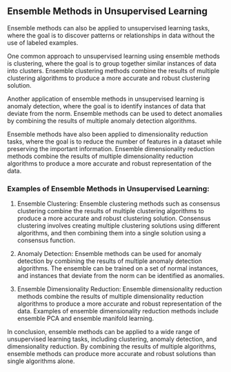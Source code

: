 ## Ensemble Methods in Unsupervised Learning

Ensemble methods can also be applied to unsupervised learning tasks, where the goal is to discover patterns or relationships in data without the use of labeled examples.

One common approach to unsupervised learning using ensemble methods is clustering, where the goal is to group together similar instances of data into clusters. Ensemble clustering methods combine the results of multiple clustering algorithms to produce a more accurate and robust clustering solution.

Another application of ensemble methods in unsupervised learning is anomaly detection, where the goal is to identify instances of data that deviate from the norm. Ensemble methods can be used to detect anomalies by combining the results of multiple anomaly detection algorithms.

Ensemble methods have also been applied to dimensionality reduction tasks, where the goal is to reduce the number of features in a dataset while preserving the important information. Ensemble dimensionality reduction methods combine the results of multiple dimensionality reduction algorithms to produce a more accurate and robust representation of the data.

### Examples of Ensemble Methods in Unsupervised Learning:

1. Ensemble Clustering: Ensemble clustering methods such as consensus clustering combine the results of multiple clustering algorithms to produce a more accurate and robust clustering solution. Consensus clustering involves creating multiple clustering solutions using different algorithms, and then combining them into a single solution using a consensus function.

2. Anomaly Detection: Ensemble methods can be used for anomaly detection by combining the results of multiple anomaly detection algorithms. The ensemble can be trained on a set of normal instances, and instances that deviate from the norm can be identified as anomalies.

3. Ensemble Dimensionality Reduction: Ensemble dimensionality reduction methods combine the results of multiple dimensionality reduction algorithms to produce a more accurate and robust representation of the data. Examples of ensemble dimensionality reduction methods include ensemble PCA and ensemble manifold learning.

In conclusion, ensemble methods can be applied to a wide range of unsupervised learning tasks, including clustering, anomaly detection, and dimensionality reduction. By combining the results of multiple algorithms, ensemble methods can produce more accurate and robust solutions than single algorithms alone.